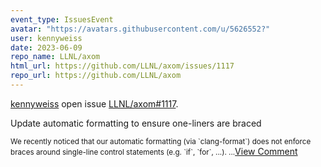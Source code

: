 ```yaml
---
event_type: IssuesEvent
avatar: "https://avatars.githubusercontent.com/u/5626552?"
user: kennyweiss
date: 2023-06-09
repo_name: LLNL/axom
html_url: https://github.com/LLNL/axom/issues/1117
repo_url: https://github.com/LLNL/axom
---
```


<a href='https://github.com/kennyweiss' target='_blank'>kennyweiss</a> open issue <a href='https://github.com/LLNL/axom/issues/1117' target='_blank'>LLNL/axom#1117</a>.

<p>Update automatic formatting to ensure one-liners are braced</p><small>We recently noticed that our automatic formatting (via `clang-format`) does not enforce braces around single-line control statements (e.g. `if`, `for`, ...)....</small><a href='https://github.com/LLNL/axom/issues/1117' target='_blank'>View Comment</a>